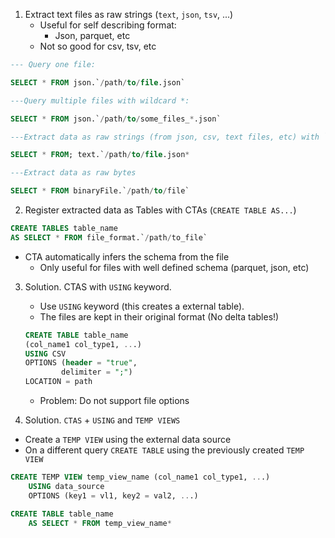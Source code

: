 
1. Extract text files as raw strings (`text`, `json`, `tsv`, ...)
	- Useful for self describing format:
		- Json, parquet, etc
	- Not so good for csv, tsv, etc
```sql
--- Query one file:

SELECT * FROM json.`/path/to/file.json`

---Query multiple files with wildcard *:

SELECT * FROM json.`/path/to/some_files_*.json`

---Extract data as raw strings (from json, csv, text files, etc) with `text`:

SELECT * FROM; text.`/path/to/file.json*

---Extract data as raw bytes

SELECT * FROM binaryFile.`/path/to/file`
```

2. Register extracted data as Tables with CTAs (`CREATE TABLE AS...`)
```sql
CREATE TABLES table_name
AS SELECT * FROM file_format.`/path/to_file`
```
* CTA automatically infers the schema from the file
	* Only useful for files with well defined schema (parquet, json, etc)


3. Solution. CTAS with `USING` keyword.
	- Use `USING` keyword (this creates a external table).
	- The files are kept in their original format (No delta tables!)
	```sql
	CREATE TABLE table_name
	(col_name1 col_type1, ...)
	USING CSV
	OPTIONS (header = "true",
			delimiter = ";")
	LOCATION = path
	```
	- Problem: 
		Do not support file options

4. Solution. `CTAS` + `USING` and `TEMP VIEWS`
- Create a `TEMP VIEW` using the external data source
- On a different query `CREATE TABLE` using the previously created `TEMP VIEW`

```sql
CREATE TEMP VIEW temp_view_name (col_name1 col_type1, ...)
	USING data_source
	OPTIONS (key1 = vl1, key2 = val2, ...)

CREATE TABLE table_name
	AS SELECT * FROM temp_view_name*
```

